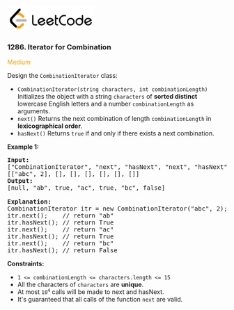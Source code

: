 <a href="https://leetcode.com/problems/iterator-for-combination/" target="_blank">
    <img src="/leetcode-logo.png" style="width:200px" alt="LeetCode"/>
</a>

### 1286. Iterator for Combination

<span style="color:orange">Medium</span>

Design the `CombinationIterator` class:

* `CombinationIterator(string characters, int combinationLength)` Initializes
  the object with a string `characters` of __sorted distinct__ lowercase English
  letters and a number `combinationLength` as arguments.
* `next()` Returns the next combination of length `combinationLength` in
  __lexicographical order__.
* `hasNext()` Returns `true` if and only if there exists a next combination.

__Example 1:__
<pre>
<b>Input:</b>
["CombinationIterator", "next", "hasNext", "next", "hasNext", "next", "hasNext"]
[["abc", 2], [], [], [], [], [], []]
<b>Output:</b>
[null, "ab", true, "ac", true, "bc", false]

<b>Explanation:</b>
CombinationIterator itr = new CombinationIterator("abc", 2);
itr.next();    // return "ab"
itr.hasNext(); // return True
itr.next();    // return "ac"
itr.hasNext(); // return True
itr.next();    // return "bc"
itr.hasNext(); // return False
</pre>

__Constraints:__

* `1 <= combinationLength <= characters.length <= 15`
* All the characters of `characters` are __unique__.
* At most <code>10<sup>4</sup></code> calls will be made to next and hasNext.
* It's guaranteed that all calls of the function `next` are valid.
